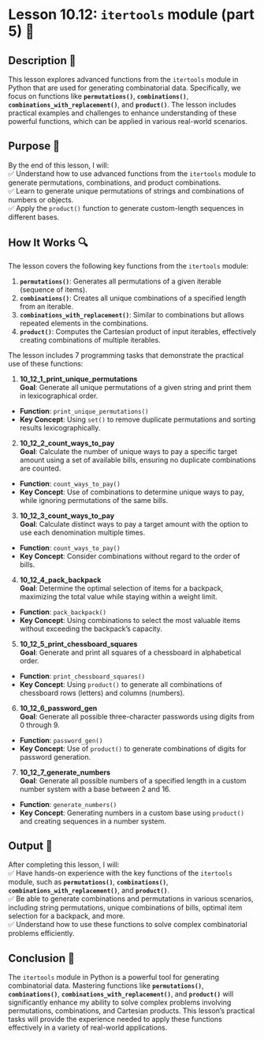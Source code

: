 # Lesson 10.12: `itertools` module (part 5) 📝

## Description 📝

This lesson explores advanced functions from the `itertools` module in Python that are used for generating combinatorial data.
Specifically, we focus on functions like **`permutations()`**, **`combinations()`**, **`combinations_with_replacement()`**, and **`product()`**.
The lesson includes practical examples and challenges to enhance understanding of these powerful functions, which can be applied in various real-world scenarios.

## Purpose 🎯

By the end of this lesson, I will:  
✅ Understand how to use advanced functions from the `itertools` module to generate permutations, combinations, and product combinations.  
✅ Learn to generate unique permutations of strings and combinations of numbers or objects.  
✅ Apply the `product()` function to generate custom-length sequences in different bases.

## How It Works 🔍

The lesson covers the following key functions from the `itertools` module:

1. **`permutations()`**: Generates all permutations of a given iterable (sequence of items).
2. **`combinations()`**: Creates all unique combinations of a specified length from an iterable.
3. **`combinations_with_replacement()`**: Similar to combinations but allows repeated elements in the combinations.
4. **`product()`**: Computes the Cartesian product of input iterables, effectively creating combinations of multiple iterables.

The lesson includes 7 programming tasks that demonstrate the practical use of these functions:

1.  **10_12_1_print_unique_permutations**  
    **Goal**: Generate all unique permutations of a given string and print them in lexicographical order.

-   **Function**: `print_unique_permutations()`
-   **Key Concept**: Using `set()` to remove duplicate permutations and sorting results lexicographically.

2.  **10_12_2_count_ways_to_pay**  
    **Goal**: Calculate the number of unique ways to pay a specific target amount using a set of available bills, ensuring no duplicate combinations are counted.

-   **Function**: `count_ways_to_pay()`
-   **Key Concept**: Use of combinations to determine unique ways to pay, while ignoring permutations of the same bills.

3.  **10_12_3_count_ways_to_pay**  
    **Goal**: Calculate distinct ways to pay a target amount with the option to use each denomination multiple times.

-   **Function**: `count_ways_to_pay()`
-   **Key Concept**: Consider combinations without regard to the order of bills.

4.  **10_12_4_pack_backpack**  
    **Goal**: Determine the optimal selection of items for a backpack, maximizing the total value while staying within a weight limit.

-   **Function**: `pack_backpack()`
-   **Key Concept**: Using combinations to select the most valuable items without exceeding the backpack’s capacity.

5.  **10_12_5_print_chessboard_squares**  
    **Goal**: Generate and print all squares of a chessboard in alphabetical order.

-   **Function**: `print_chessboard_squares()`
-   **Key Concept**: Using `product()` to generate all combinations of chessboard rows (letters) and columns (numbers).

6.  **10_12_6_password_gen**  
    **Goal**: Generate all possible three-character passwords using digits from 0 through 9.

-   **Function**: `password_gen()`
-   **Key Concept**: Use of `product()` to generate combinations of digits for password generation.

7.  **10_12_7_generate_numbers**  
    **Goal**: Generate all possible numbers of a specified length in a custom number system with a base between 2 and 16.

-   **Function**: `generate_numbers()`
-   **Key Concept**: Generating numbers in a custom base using `product()` and creating sequences in a number system.

## Output 📜

After completing this lesson, I will:  
✅ Have hands-on experience with the key functions of the `itertools` module, such as **`permutations()`**, **`combinations()`**, **`combinations_with_replacement()`**, and **`product()`**.  
✅ Be able to generate combinations and permutations in various scenarios, including string permutations, unique combinations of bills, optimal item selection for a backpack, and more.  
✅ Understand how to use these functions to solve complex combinatorial problems efficiently.

## Conclusion 🚀

The `itertools` module in Python is a powerful tool for generating combinatorial data.
Mastering functions like **`permutations()`**, **`combinations()`**, **`combinations_with_replacement()`**, and **`product()`** will significantly enhance my ability to solve complex problems involving permutations, combinations, and Cartesian products.
This lesson’s practical tasks will provide the experience needed to apply these functions effectively in a variety of real-world applications.
